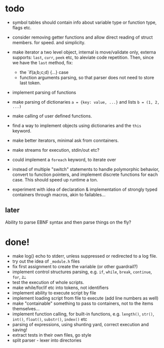 # todo

* symbol tables should contain info about variable type or function type, flags etc.

* consider removing getter functions and allow direct reading of struct members.
for speed. and simplicity.
* make iterator a two level object, internal is move/validate only, externa supports:
`last`, `curr`, `peek` etc, to aleviate code repetition. Then, since we have the `last` method, fix:
  * the `if(a;b;c;d) {...} case
  * function arguments parsing, so that parser does not need to store last token.
* implement parsing of functions

* make parsing of dictionaries `a = {key: value, ...}` and lists `b = (1, 2, ...)`
* make calling of user defined functions.
* find a way to implement objects using dictionaries and the `this` keyword.
* make better iterators, minimal ask from conntainers.
* make streams for execution, stdin/out etc?
* could implement a `foreach` keyword, to iterate over 

* instead of multiple "switch" statements to handle polymorphic behavior,
convert to function pointers, and implement discrete functions for each case.
This should speed up runtime a ton.

* experiment with idea of declaration & implementation of strongly typed containers
through macros, akin to failables...

## later

Ability to parse EBNF syntax and then parse things on the fly?



# done!

* make log() echo to stderr, unless suppressed or redirected to a log file.
* try out the idea of `_module.h` files
* fix first assignment to create the variable (or other guardrail?)
* implement control structures parsing, e.g. `if`, `while`, `break`, `continue`, `for`, ~~`?:`~~
* test the execution of whole scripts.
* make while/for/if etc into tokens, not identifiers
* implement ability to execute script by file
* implement loading script from file to execute (add line numbers as well)
* make "containable" something to pass to containers, not to the items themselves...
* implement function calling, for built-in functions, e.g.
`length()`, `str()`, `int()`, `float()`, `substr()`, `index()` etc
* parsing of expressions, using shunting yard, correct execution and saving!
* extract tests in their own files, go style
* split parser - lexer into directories
